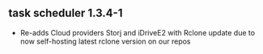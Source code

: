 ## task scheduler 1.3.4-1

* Re-adds Cloud providers Storj and iDriveE2 with Rclone update due to now self-hosting latest rclone version on our repos